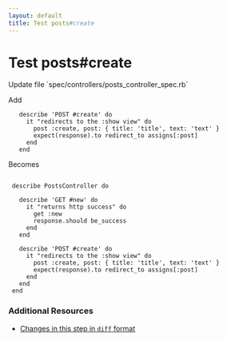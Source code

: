 ```yaml
---
layout: default
title: Test posts#create
---
```


<h1 id="main">Test posts#create</h1>
Update file `spec/controllers/posts_controller_spec.rb`

Add
<pre><code>   describe &#39;POST #create&#39; do
     it &quot;redirects to the :show view&quot; do
       post :create, post: { title: &#39;title&#39;, text: &#39;text&#39; }
       expect(response).to redirect_to assigns[:post]
     end
   end</code></pre>


Becomes
<pre><code>&nbsp;
 describe PostsController do
&nbsp;
   describe &#39;GET #new&#39; do
     it &quot;returns http success&quot; do
       get :new
       response.should be_success
     end
   end
&nbsp;
   describe &#39;POST #create&#39; do
     it &quot;redirects to the :show view&quot; do
       post :create, post: { title: &#39;title&#39;, text: &#39;text&#39; }
       expect(response).to redirect_to assigns[:post]
     end
   end
 end
</code></pre>



### Additional Resources

* [Changes in this step in `diff` format](https://github.com/software-academy/rails_getting_started_bdd/commit/497cc7b2764fbd7462bd04fc363a311fd1b932d1)

